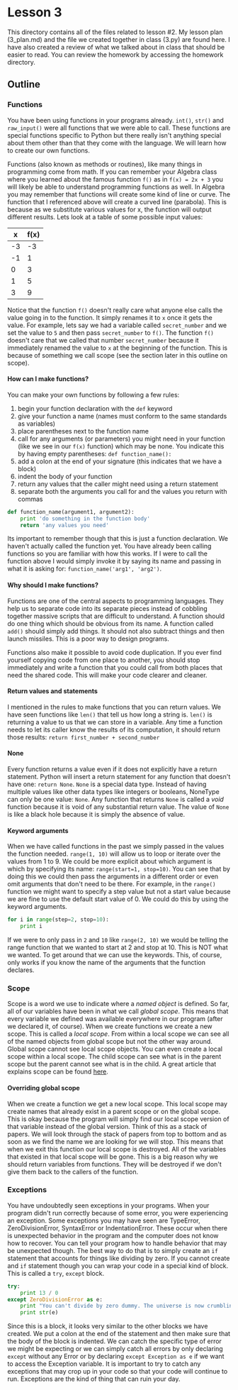 # Lesson 3

This directory contains all of the files related to lesson #2. My lesson plan
(3_plan.md) and the file we created together in class (3.py) are found here. I
have also created a review of what we talked about in class that should be
easier to read. You can review the homework by accessing the homework directory.


## Outline

### Functions

You have been using functions in your programs already. `int()`, `str()` and
`raw_input()` were all functions that we were able to call. These functions are
special functions specific to Python but there really isn't anything special
about them other than that they come with the language. We will learn how to
create our own functions.

Functions (also known as methods or routines), like many things in programming
come from math. If you can remember your Algebra class where you learned about
the famous function `f()` as in `f(x) = 2x + 3` you will likely be able to
understand programming functions as well. In Algebra you may remember that
functions will create some kind of line or curve. The function that I referenced
above will create a curved line (parabola). This is because as we substitute
various values for x, the function will output different results. Lets look at a
table of some possible input values:

| x | f(x) |
|---|------|
|-3 |  -3  |
|-1 |   1  |
| 0 |   3  |
| 1 |   5  |
| 3 |   9  |

Notice that the function `f()` doesn't really care what anyone else calls the
value going in to the function. It simply renames it to `x` once it gets the
value. For example, lets say we had a variable called `secret_number` and we set
the value to `5` and then pass `secret_number` to `f()`. The function `f()`
doesn't care that we called that number `secret_number` because it immediately
renamed the value to `x` at the beginning of the function. This is because of
something we call scope (see the section later in this outline on scope).


#### How can I make functions?

You can make your own functions by following a few rules:

1. begin your function declaration with the `def` keyword
2. give your function a name (names must conform to the same standards as
   variables)
3. place parentheses next to the function name
4. call for any arguments (or parameters) you might need in your function (like
   we see in our `f(x)` function) which may be none. You indicate this by having
   empty parentheses: `def function_name():`
5. add a colon at the end of your signature (this indicates that we have a
   block)
6. indent the body of your function
7. return any values that the caller might need using a return statement
8. separate both the arguments you call for and the values you return with
   commas

```python
def function_name(argument1, argument2):
    print 'do something in the function body'
    return 'any values you need'
```

Its important to remember though that this is just a function declaration. We
haven't actually called the function yet. You have already been calling
functions so you are familiar with how this works. If I were to call the
function above I would simply invoke it by saying its name and passing in what
it is asking for: `function_name('arg1', 'arg2')`.


#### Why should I make functions?

Functions are one of the central aspects to programming languages. They help us
to separate code into its separate pieces instead of cobbling together massive
scripts that are difficult to understand. A function should do one thing which
should be obvious from its name. A function called `add()` should simply add
things. It should not also subtract things and then launch missiles. This is a
poor way to design programs.

Functions also make it possible to avoid code duplication. If you ever find
yourself copying code from one place to another, you should stop immediately and
write a function that you could call from both places that need the shared code.
This will make your code clearer and cleaner.


#### Return values and statements

I mentioned in the rules to make functions that you can return values. We have
seen functions like `len()` that tell us how long a string is. `len()` is
returning a value to us that we can store in a variable. Any time a function
needs to let its caller know the results of its computation, it should return
those results: `return first_number + second_number`


#### None

Every function returns a value even if it does not explicitly have a return
statement. Python will insert a return statement for any function that doesn't
have one: `return None`. `None` is a special data type. Instead of having
multiple values like other data types like integers or booleans, NoneType can
only be one value: `None`. Any function that returns `None` is called a *void*
function because it is void of any substantial return value. The value of `None`
is like a black hole because it is simply the absence of value.


#### Keyword arguments

When we have called functions in the past we simply passed in the values the
function needed. `range(1, 10)` will allow us to loop or iterate over the values
from 1 to 9. We could be more explicit about which argument is which by
specifying its name: `range(start=1, stop=10)`. You can see that by doing this
we could then pass the arguments in a different order or even omit arguments
that don't need to be there. For example, in the `range()` function we might
want to specify a step value but not a start value because we are fine to use
the default start value of 0. We could do this by using the keyword arguments.

```python
for i in range(step=2, stop=10):
    print i
```

If we were to only pass in `2` and `10` like `range(2, 10)` we would be telling
the range function that we wanted to start at 2 and stop at 10. This is NOT what
we wanted. To get around that we can use the keywords. This, of course, only
works if you know the name of the arguments that the function declares.



### Scope

Scope is a word we use to indicate where a *named object* is defined. So far,
all of our variables have been in what we call *global scope*. This means that
every variable we defined was available everywhere in our program (after we
declared it, of course). When we create functions we create a new scope. This is
called a *local scope*. From within a local scope we can see all of the named
objects from global scope but not the other way around. Global scope cannot see
local scope objects. You can even create a local scope within a local scope. The
child scope can see what is in the parent scope but the parent cannot see what
is in the child. A great article that explains scope can be found
[here](https://en.wikiversity.org/wiki/Introduction_to_Programming/Scope).


#### Overriding global scope

When we create a function we get a new local scope. This local scope may create
names that already exist in a parent scope or on the global scope. This is okay
because the program will simply find our local scope version of that variable
instead of the global version. Think of this as a stack of papers. We will look
through the stack of papers from top to bottom and as soon as we find the name
we are looking for we will stop. This means that when we exit this function our
local scope is destroyed. All of the variables that existed in that local scope
will be gone. This is a big reason why we should return variables from
functions. They will be destroyed if we don't give them back to the callers of
the function.


### Exceptions

You have undoubtedly seen exceptions in your programs. When your program didn't
run correctly because of some error, you were experiencing an exception. Some
exceptions you may have seen are TypeError, ZeroDivisionError, SyntaxError or
IndentationError. These occur when there is unexpected behavior in the program
and the computer does not know how to recover. You can tell your program how to
handle behavior that may be unexpected though. The best way to do that is to
simply create an `if` statement that accounts for things like dividing by zero.
If you cannot create and `if` statement though you can wrap your code in a
special kind of block. This is called a `try`, `except` block.

```python
try:
    print 13 / 0
except ZeroDivisionError as e:
    print "You can't divide by zero dummy. The universe is now crumbling"
    print str(e)
```

Since this is a block, it looks very similar to the other blocks we have
created. We put a colon at the end of the statement and then make sure that the
body of the block is indented. We can catch the specific type of error we might
be expecting or we can simply catch all errors by only declaring `except`
without any Error or by declaring `except Exception as e` if we want to access
the Exception variable. It is important to try to catch any exceptions that may
crop up in your code so that your code will continue to run. Exceptions are the
kind of thing that can ruin your day.
